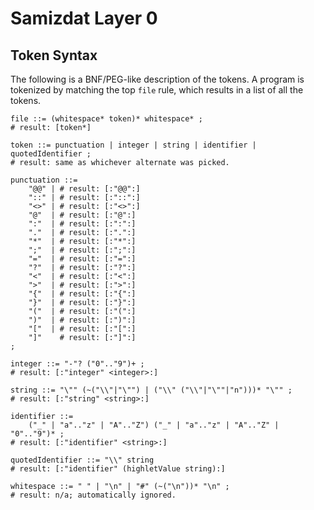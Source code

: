 Samizdat Layer 0
================

Token Syntax
------------

The following is a BNF/PEG-like description of the tokens. A program
is tokenized by matching the top `file` rule, which results in a
list of all the tokens.

```
file ::= (whitespace* token)* whitespace* ;
# result: [token*]

token ::= punctuation | integer | string | identifier | quotedIdentifier ;
# result: same as whichever alternate was picked.

punctuation ::=
    "@@" | # result: [:"@@":]
    "::" | # result: [:"::":]
    "<>" | # result: [:"<>":]
    "@"  | # result: [:"@":]
    ":"  | # result: [:":":]
    "."  | # result: [:".":]
    "*"  | # result: [:"*":]
    ";"  | # result: [:";":]
    "="  | # result: [:"=":]
    "?"  | # result: [:"?":]
    "<"  | # result: [:"<":]
    ">"  | # result: [:">":]
    "{"  | # result: [:"{":]
    "}"  | # result: [:"}":]
    "("  | # result: [:"(":]
    ")"  | # result: [:")":]
    "["  | # result: [:"[":]
    "]"    # result: [:"]":]
;

integer ::= "-"? ("0".."9")+ ;
# result: [:"integer" <integer>:]

string ::= "\"" (~("\\"|"\"") | ("\\" ("\\"|"\""|"n")))* "\"" ;
# result: [:"string" <string>:]

identifier ::=
    ("_" | "a".."z" | "A".."Z") ("_" | "a".."z" | "A".."Z" | "0".."9")* ;
# result: [:"identifier" <string>:]

quotedIdentifier ::= "\\" string
# result: [:"identifier" (highletValue string):]

whitespace ::= " " | "\n" | "#" (~("\n"))* "\n" ;
# result: n/a; automatically ignored.
```
